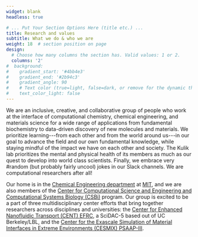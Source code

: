 ```yaml
---
widget: blank
headless: true

# ... Put Your Section Options Here (title etc.) ...
title: Research and values
subtitle: What we do & who we are
weight: 18  # section position on page
design:
  # Choose how many columns the section has. Valid values: 1 or 2.
  columns: '2'
#  background:
#    gradient_start: '#4bb4e3'
#    gradient_end: '#2b94c3'
#    gradient_angle: 90
#    # Text color (true=light, false=dark, or remove for the dynamic theme color).
#    text_color_light: false
---
```


We are an inclusive, creative, and collaborative group of people who work at the interface of computational chemistry, chemical engineering, and materials science for a wide range of applications from fundamental biochemistry to data-driven discovery of new molecules and materials. We prioritize learning---from each other and from the world around us---in our goal to advance the field and our own fundamental knowledge, while staying mindful of the impact we have on each other and society. The Kulik lab prioritizes the mental and physical health of its members as much as our quest to develop into world class scientists. Finally, we embrace very #random (but probably fairly uncool) jokes in our Slack channels. We are computational researchers after all!

Our home is in the [Chemical Engineering department](https://cheme.mit.edu) at [MIT](https://web.mit.edu), and we are also members of the [Center for Computational Science and Engineering and Computational Systems Biology (CSBi)](https://csbphd.mit.edu) program. Our group is excited to be a part of three multidisciplinary center efforts that bring together researchers across disciplines and universities: the [Center for Enhanced Nanofluidic Transport (CENT) EFRC](http://cent.mit.edu), a SciDAC-5 based out of UC Berkeley/LBL, and the [Center for the Exascale Simulation of Material Interfaces in Extreme Environments (CESMIX) PSAAP-III](https://computing.mit.edu/cesmix/).
